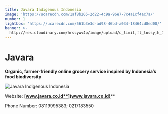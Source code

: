 ```yaml
---
title: Javara Indigenous Indonesia
image: 'https://ucarecdn.com/1af8b205-2d22-4c9a-96e7-7c4a1cf4ac7a/'
number: 1
lightbox: 'https://ucarecdn.com/561b3e3d-ad98-46bd-a034-18464cd8ed08/'
banner: >-
  http://res.cloudinary.com/hrscywv4p/image/upload/c_limit,fl_lossy,h_1500,w_2000,f_auto,q_auto/v1/1378019/kilarov-zaneit-634702-unsplash_zfrfwx.jpg
---
```

# **Javara**

**Organic, farmer-friendly online grocery service inspired by Indonesia’s food biodiversity**

![Javara Indigenous Indonesia](https://ucarecdn.com/bd9a662f-c7fd-436b-be85-84199dbfb59e/ "Javara Indigenous Indonesia")

Website: [**www.javara.co.id**](www.javara.co.id)****

Phone Number: 08119995383; 0217183550
